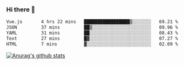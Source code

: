 ### Hi there 👋



<!--
**webB1an/webB1an** is a ✨ _special_ ✨ repository because its `README.md` (this file) appears on your GitHub profile.

Here are some ideas to get you started:

- 🔭 I’m currently working on ...
- 🌱 I’m currently learning ...
- 👯 I’m looking to collaborate on ...
- 🤔 I’m looking for help with ...
- 💬 Ask me about ...
- 📫 How to reach me: ...
- 😄 Pronouns: ...
- ⚡ Fun fact: ...
-->

<!--START_SECTION:waka-->

```txt
Vue.js       4 hrs 22 mins   █████████████████▒░░░░░░░   69.21 %
JSON         37 mins         ██▒░░░░░░░░░░░░░░░░░░░░░░   09.96 %
YAML         31 mins         ██░░░░░░░░░░░░░░░░░░░░░░░   08.43 %
Text         27 mins         █▓░░░░░░░░░░░░░░░░░░░░░░░   07.27 %
HTML         7 mins          ▓░░░░░░░░░░░░░░░░░░░░░░░░   02.09 %
```

<!--END_SECTION:waka-->


[![Anurag's github stats](https://github-readme-stats.vercel.app/api?username=webB1an&show_icons=true&theme=radical)](https://github.com/anuraghazra/github-readme-stats)

